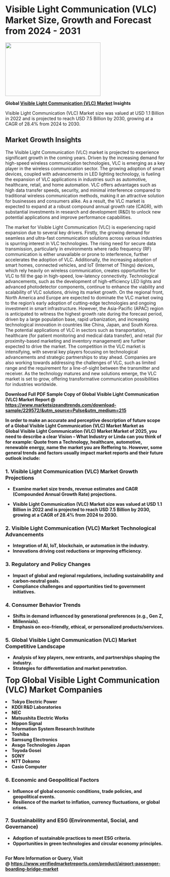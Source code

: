 <H1>Visible Light Communication (VLC) Market Size, Growth and Forecast from 2024 - 2031</H1><img class="aligncenter size-medium wp-image-584254" src="https://thirdeyenews.in/wp-content/uploads/2024/09/Global-Market-Research-300x168.jpeg" alt="" width="300" height="168" /><p><strong>Global&nbsp;<a href="https://www.marketsizeandtrends.com/download-sample/229572/&amp;utm_source=Pulse&amp;utm_medium=215">Visible Light Communication (VLC) Market</a> Insights</strong></p><p>Visible Light Communication (VLC) Market size was valued at USD 1.1 Billion in 2022 and is projected to reach USD 7.5 Billion by 2030, growing at a CAGR of 28.4% from 2024 to 2030.</p><p><h2>Market Growth Insights</h2> <p>The Visible Light Communication (VLC) market is projected to experience significant growth in the coming years. Driven by the increasing demand for high-speed wireless communication technologies, VLC is emerging as a key player in the wireless communication sector. The growing adoption of smart devices, coupled with advancements in LED lighting technology, is fueling the expansion of VLC applications in industries such as automotive, healthcare, retail, and home automation. VLC offers advantages such as high data transfer speeds, security, and minimal interference compared to traditional wireless communication methods, making it an attractive solution for businesses and consumers alike. As a result, the VLC market is expected to expand at a robust compound annual growth rate (CAGR), with substantial investments in research and development (R&D) to unlock new potential applications and improve performance capabilities.</p> <p><strong></strong></p> <p>The market for Visible Light Communication (VLC) is experiencing rapid expansion due to several key drivers. Firstly, the growing demand for seamless and ultra-fast communication solutions across various industries is spurring interest in VLC technologies. The rising need for secure data transmission, particularly in environments where radio frequency (RF) communication is either unavailable or prone to interference, further accelerates the adoption of VLC. Additionally, the increasing adoption of smart homes, connected vehicles, and IoT (Internet of Things) devices, which rely heavily on wireless communication, creates opportunities for VLC to fill the gap in high-speed, low-latency connectivity. Technological advancements, such as the development of high-efficiency LED lights and advanced photodetector components, continue to enhance the viability and scalability of VLC solutions, driving its market growth. On the regional front, North America and Europe are expected to dominate the VLC market owing to the region’s early adoption of cutting-edge technologies and ongoing investment in smart infrastructure. However, the Asia-Pacific (APAC) region is anticipated to witness the highest growth rate during the forecast period, driven by a large population base, rapid urbanization, and increasing technological innovation in countries like China, Japan, and South Korea. The potential applications of VLC in sectors such as transportation, healthcare (for patient monitoring and medical data transfer), and retail (for proximity-based marketing and inventory management) are further expected to drive the market. The competition in the VLC market is intensifying, with several key players focusing on technological advancements and strategic partnerships to stay ahead. Companies are also working towards addressing the challenges of VLC, such as limited range and the requirement for a line-of-sight between the transmitter and receiver. As the technology matures and new solutions emerge, the VLC market is set to grow, offering transformative communication possibilities for industries worldwide.</p> <p><strong></p><p><span class=""><strong>Download Full PDF Sample Copy of Global Visible Light Communication (VLC) Market Report</strong> @ <a href="https://www.marketsizeandtrends.com/download-sample/229572/&amp;utm_source=Pulse&amp;utm_medium=215" target="_blank">https://www.marketsizeandtrends.com/download-sample/229572/&amp;utm_source=Pulse&amp;utm_medium=215</a></span></p><p>In order to make an accurate and perceptive description of future scope of a Global&nbsp;Visible Light Communication (VLC) Market Market as Global&nbsp;Visible Light Communication (VLC) Market Market of 2025, you need to describe a clear Vision &ndash; What Industry or Linda can you think of for example: Quote from a Technology, healthcare, automotive, renewable energy, name the market you are Reffering to. However, some general trends and factors usually impact market reports and their future outlook include:</p><h3>1.&nbsp;<strong>Visible Light Communication (VLC) Market Growth Projections</strong></h3><ul><li>Examine market size trends, revenue estimates and CAGR (Compounded Annual Growth Rate) projections.</li><li><p>Visible Light Communication (VLC) Market size was valued at USD 1.1 Billion in 2022 and is projected to reach USD 7.5 Billion by 2030, growing at a CAGR of 28.4% from 2024 to 2030.</p></li></ul><h3>2.&nbsp;<strong>Visible Light Communication (VLC) Market Technological Advancements</strong></h3><ul><li>Integration of AI, IoT, blockchain, or automation in the industry.</li><li>Innovations driving cost reductions or improving efficiency.</li></ul><h3>3.&nbsp;<strong>Regulatory and Policy Changes</strong></h3><ul><li>Impact of global and regional regulations, including sustainability and carbon-neutral goals.</li><li>Compliance challenges and opportunities tied to government initiatives.</li></ul><h3>4.&nbsp;<strong>Consumer Behavior Trends</strong></h3><ul><li>Shifts in demand influenced by generational preferences (e.g., Gen Z, Millennials).</li><li>Emphasis on eco-friendly, ethical, or personalized products/services.</li></ul><h3>5.&nbsp;<strong>Global Visible Light Communication (VLC) Market Competitive Landscape</strong></h3><ul><li>Analysis of key players, new entrants, and partnerships shaping the industry.</li><li>Strategies for differentiation and market penetration.</li></ul><p data-pm-slice="1 1 []"><span style="color: inherit; font-family: inherit; font-size: 25px;">Top Global Visible Light Communication (VLC) Market Companies</span></p><div class="" data-test-id=""><p><li>Tokyo Electric Power</li><li> KDDI R&D Laboratories</li><li> NEC</li><li> Matsushita Electric Works</li><li> Nippon Signal</li><li> Information System Research Institute</li><li> Toshiba</li><li> Samsung Electronics</li><li> Avago Technologies Japan</li><li> Toyoda Gosei</li><li> SONY</li><li> NTT Dokomo</li><li> Casio Computer</li></p></div><h3>6.&nbsp;<strong>Economic and Geopolitical Factors</strong></h3><ul><li>Influence of global economic conditions, trade policies, and geopolitical events.</li><li>Resilience of the market to inflation, currency fluctuations, or global crises.</li></ul><h3>7.&nbsp;<strong>Sustainability and ESG (Environmental, Social, and Governance)</strong></h3><ul><li>Adoption of sustainable practices to meet ESG criteria.</li><li>Opportunities in green technologies and circular economy principles.</li></ul><h2><strong style="font-size: 14px;">For More Information or Query, Visit @&nbsp;</strong><a style="background-color: #ffffff; font-size: 14px;" href="https://www.marketsizeandtrends.com/report/visible-light-communication-vlc-market/" target="_blank">https://www.verifiedmarketreports.com/product/airport-passenger-boarding-bridge-market</a></h2>
